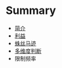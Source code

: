 # Summary

* [简介](README.md)
* [利益](chapter1.md)
* [蛛丝马迹](chapter2.md)
* [多维度判断](chapter3.md)
* 限制频率

